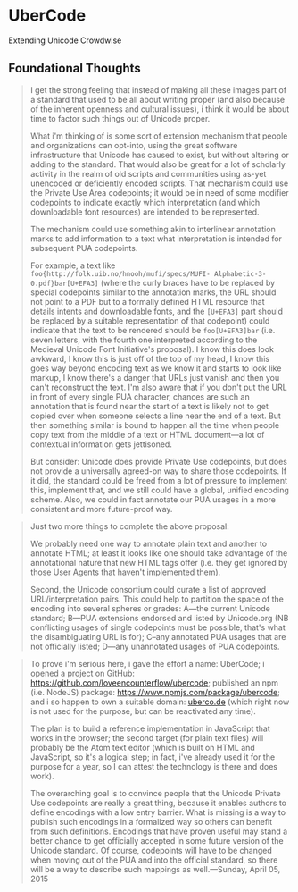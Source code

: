 




# UberCode

Extending Unicode Crowdwise


## Foundational Thoughts



>    I get the strong feeling that instead of making all these images part of a
>    standard that used to be all about writing proper (and also because of the
>    inherent openness and cultural issues), i think it would be about time to
>    factor such things out of Unicode proper.
>
>    What i'm thinking of is some sort of extension mechanism that people and
>    organizations can opt-into, using the great software infrastructure that
>    Unicode has caused to exist, but without altering or adding to the standard.
>    That would also be great for a lot of scholarly activity in the realm of old
>    scripts and communities using as-yet unencoded or deficiently encoded
>    scripts. That mechanism could use the Private Use Area codepoints; it would
>    be in need of some modifier codepoints to indicate exactly which
>    interpretation (and which downloadable font resources) are intended to be
>    represented.
>
>    The mechanism could use something akin to interlinear annotation marks to
>    add information to a text what interpretation is intended for subsequent PUA
>    codepoints.
>
>    For example, a text like `foo{http://folk.uib.no/hnooh/mufi/specs/MUFI-
>    Alphabetic-3-0.pdf}bar[U+EFA3]` (where the curly braces have to be replaced by
>    special codepoints similar to the annotation marks, the URL should not point
>    to a PDF but to a formally defined HTML resource that details intents and
>    downloadable fonts, and the `[U+EFA3]` part should be replaced by a suitable
>    representation of that codepoint) could indicate that the text to be
>    rendered should be `foo[U+EFA3]bar` (i.e. seven letters, with the fourth one
>    interpreted according to the Medieval Unicode Font Initiative's proposal). I
>    know this does look awkward, I know this is just off of the top of my head,
>    I know this goes way beyond encoding text as we know it and starts to look
>    like markup, I know there's a danger that URLs just vanish and then you
>    can't reconstruct the text. I'm also aware that if you don't put the URL in
>    front of every single PUA character, chances are such an annotation that is
>    found near the start of a text is likely not to get copied over when someone
>    selects a line near the end of a text. But then something similar is bound
>    to happen all the time when people copy text from the middle of a text or
>    HTML document—a lot of contextual information gets jettisoned.
>
>    But consider: Unicode does provide Private Use codepoints, but does not
>    provide a universally agreed-on way to share those codepoints. If it did,
>    the standard could be freed from a lot of pressure to implement this,
>    implement that, and we still could have a global, unified encoding scheme.
>    Also, we could in fact annotate our PUA usages in a more consistent and more
>    future-proof way.

>    Just two more things to complete the above proposal:
>
>    We probably need one way to annotate plain text and another to annotate
>    HTML; at least it looks like one should take advantage of the annotational
>    nature that new HTML tags offer (i.e. they get ignored by those User Agents
>    that haven't implemented them).
>
>    Second, the Unicode consortium could curate a list of approved
>    URL/interpretation pairs. This could help to partition the space of the
>    encoding into several spheres or grades: A—the current Unicode standard;
>    B—PUA extensions endorsed and listed by Unicode.org (NB conflicting usages
>    of single codepoints must be possible, that's what the disambiguating URL is
>    for); C–any annotated PUA usages that are not officially listed; D—any
>    unannotated usages of PUA codepoints.

>    To prove i'm serious here, i gave the effort a name: UberCode; i opened a
>    project on GitHub: https://github.com/loveencounterflow/ubercode; published
>    an npm (i.e. NodeJS) package: https://www.npmjs.com/package/ubercode; and i
>    so happen to own a suitable domain: <a
>    href='http://uberco.de'>uberco.de</a> (which right now is not used for the
>    purpose, but can be reactivated any time).
>    
>    The plan is to build a reference implementation in JavaScript that works in
>    the browser; the second target (for plain text files) will probably be the
>    Atom text editor (which is built on HTML and JavaScript, so it's a logical
>    step; in fact, i've already used it for the purpose for a year, so I can
>    attest the technology is there and does work).
>    
>    The overarching goal is to convince people that the Unicode Private Use
>    codepoints are really a great thing, because it enables authors to define
>    encodings with a low entry barrier. What is missing is a way to publish such
>    encodings in a formalized way so others can benefit from such definitions.
>    Encodings that have proven useful may stand a better chance to get officially
>    accepted in some future version of the Unicode standard. Of course, codepoints
>    will have to be changed when moving out of the PUA and into the official
>    standard, so there will be a way to describe such mappings as well.—Sunday, April 05, 2015
